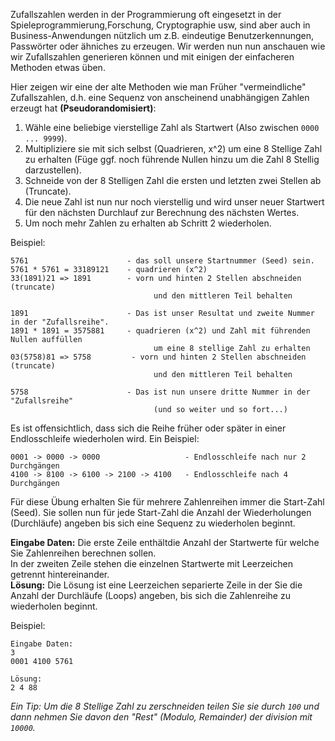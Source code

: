 Zufallszahlen werden in der Programmierung oft eingesetzt in der Spieleprogrammierung,Forschung, Cryptographie usw, sind aber auch in Business-Anwendungen nützlich um z.B. eindeutige Benutzerkennungen, Passwörter oder ähniches zu erzeugen.
Wir werden nun nun anschauen wie wir Zufallszahlen generieren können und mit einigen der einfacheren Methoden etwas üben.

Hier zeigen wir eine der alte Methoden wie man Früher "vermeindliche" Zufallszahlen, d.h. eine Sequenz von anscheinend unabhängigen Zahlen erzeugt hat **(Pseudorandomisiert)**:

1. Wähle eine beliebige vierstellige Zahl als Startwert (Also zwischen `0000 ... 9999`).
2. Multipliziere sie mit sich selbst (Quadrieren, x^2) um eine 8 Stellige Zahl zu erhalten (Füge ggf. noch führende Nullen hinzu um die Zahl 8 Stellig darzustellen).
3. Schneide von der 8 Stelligen Zahl die ersten und letzten zwei Stellen ab (Truncate).
4. Die neue Zahl ist nun nur noch vierstellig und wird unser neuer Startwert für den nächsten Durchlauf zur Berechnung des nächsten Wertes. 
5. Um noch mehr Zahlen zu erhalten ab Schritt 2 wiederholen. 

Beispiel:

	5761                      - das soll unsere Startnummer (Seed) sein.
	5761 * 5761 = 33189121    - quadrieren (x^2)
	33(1891)21 => 1891        - vorn und hinten 2 Stellen abschneiden (truncate)
									und den mittleren Teil behalten
	
	1891                      - Das ist unser Resultat und zweite Nummer in der "Zufallsreihe".
	1891 * 1891 = 3575881     - quadrieren (x^2) und Zahl mit führenden Nullen auffüllen
									um eine 8 stellige Zahl zu erhalten
	03(5758)81 => 5758         - vorn und hinten 2 Stellen abschneiden (truncate)
									und den mittleren Teil behalten
	
	5758                      - Das ist nun unsere dritte Nummer in der "Zufallsreihe"
									(und so weiter und so fort...)

Es ist offensichtlich, dass sich die Reihe früher oder später in einer Endlosschleife wiederholen wird. Ein Beispiel:

	0001 -> 0000 -> 0000                   - Endlosschleife nach nur 2 Durchgängen
	4100 -> 8100 -> 6100 -> 2100 -> 4100   - Endlosschleife nach 4 Durchgängen

Für diese Übung erhalten Sie für mehrere Zahlenreihen immer die Start-Zahl (Seed). Sie sollen nun für jede Start-Zahl die Anzahl der Wiederholungen (Durchläufe) angeben bis sich eine Sequenz zu wiederholen beginnt. 

**Eingabe Daten:** Die erste Zeile enthältdie Anzahl der Startwerte für welche Sie Zahlenreihen berechnen sollen.  
In der zweiten Zeile stehen die einzelnen Startwerte mit Leerzeichen getrennt hintereinander.  
**Lösung:** Die Lösung ist eine Leerzeichen separierte Zeile in der Sie die Anzahl der Durchläufe (Loops) angeben, bis sich die Zahlenreihe zu wiederholen beginnt. 

Beispiel:

	Eingabe Daten:
	3
	0001 4100 5761
	
	Lösung:
	2 4 88

*Ein Tip: Um die 8 Stellige Zahl zu zerschneiden teilen Sie sie durch `100` und dann nehmen Sie davon den "Rest" (Modulo, Remainder) der division mit `10000`.*
	
